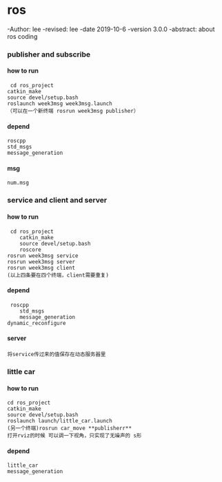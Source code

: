 # ros 
-Author: lee
-revised: lee
-date 2019-10-6
-version 3.0.0
-abstract: about ros coding

### publisher and subscribe
#### how to run
	 cd ros_project
	catkin_make
	source devel/setup.bash
	roslaunch week3msg week3msg.launch
	（可以在一个新终端 rosrun week3msg publisher）
#### depend 
	roscpp
	std_msgs
	message_generation
#### msg
	num.msg

### service and client and server
#### how to run
	 cd ros_project
        catkin_make
        source devel/setup.bash
        roscore
	rosrun week3msg service
	rosrun week3msg server
	rosrun week3msg client
	(以上四条要在四个终端，client需要重复)
#### depend
	 roscpp
        std_msgs
        message_generation
	dynamic_reconfigure
#### server
	将service传过来的值保存在动态服务器里
	
### little car

#### how to run 
	cd ros_project
	catkin_make
	source devel/setup.bash
	roslaunch launch/little_car.launch
	(另一个终端)rosrun car_move **publisherr**
	打开rviz的时候 可以调一下视角，只实现了无噪声的 s形
#### depend
	little_car
	message_generation

